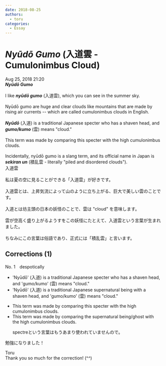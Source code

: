 ```yaml
---
date: 2018-08-25
authors:
  - toru
categories:
  - Essay
---
```


<h1 id="subject_show"><strong><em>Nyūdō Gumo</strong></em> (入道雲 - Cumulonimbus Cloud)</h1>
<div class="date">Aug 25, 2018 21:20</div>
<div id="post"><div id="body_show_ori">
<strong><em>Nyūdō Gumo</strong></em><br/><br/>I like <strong><em>nyūdō gumo</em></strong> (入道雲), which you can see in the summer sky.<br/><br/>Nyūdō gumo are huge and clear clouds like mountains that are made by rising air currents -- which are called cumulonimbus clouds in English.<br/><br/><strong><em>Nyūdō</em></strong> (入道) is a traditional Japanese specter who has a shaven head, and <strong><em>gumo/kumo</em></strong> (雲) means "cloud."<br/><br/>This term was made by comparing this specter with the high cumulonimbus clouds.<br/><br/>Incidentally, nyūdō gumo is a slang term, and its official name in Japan is <strong><em>sekiran un</em></strong> (積乱雲 - literally "piled and disordered clouds").
</div></div>

<!-- more -->

<div id="post_ja"><div id="body_show_mo">
入道雲<br/><br/>私は夏の空に見ることができる「入道雲」が好きです。<br/><br/>入道雲とは、上昇気流によって山のように立ち上がる、巨大で美しい雲のことです。<br/><br/>入道とは坊主頭の日本の妖怪のことで、雲は "cloud" を意味します。<br/><br/>雲が空高く盛り上がるようすをこの妖怪にたとえて、入道雲という言葉が生まれました。<br/><br/>ちなみにこの言葉は俗語であり、正式には「積乱雲」と言います。
</div></div>

## Corrections (1)
<div id="block"><div class="first_name"> No. 1　<span class="just_name">despotically</span></div><div id="block2">
<ul class="correction_field">
<li class="incorrect">'Nyūdō' (入道) is a traditional Japanese specter who has a shaven head, and 'gumo/kumo' (雲) means "cloud."</li>
<li class="corrected correct">
'Nyūdō' (入道) is a traditional Japanese supernatural being with a shaven head, and 'gumo/kumo' (雲) means "cloud."
</li>
</ul>
<ul class="correction_field">
<li class="incorrect">This term was made by comparing this specter with the high cumulonimbus clouds.</li>
<li class="corrected correct">
This term was made by comparing the supernatural being/ghost with the high cumulonimbus clouds.
<p class="correction_comment">spectreという言葉はもうあまり使われていませんので。</p>
</li>
</ul>
<p class="comment_small">
 勉強になりました！
</p>

</div><div class="name"><span class="just_name">Toru</span><br>
Thank you so much for the correction! (^^)
</div>
</div>
